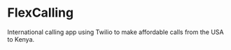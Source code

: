 # FlexCalling
International calling app using Twilio to make affordable calls from the USA to Kenya.
